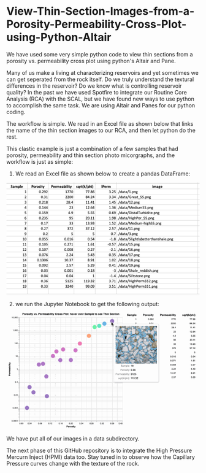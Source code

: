 # View-Thin-Section-Images-from-a-Porosity-Permeability-Cross-Plot-using-Python-Altair
We have used some very simple python code to view thin sections from a porosity vs. permeability cross plot using python's Altair and Pane.

Many of us make a living at characterizing reservoirs and yet sometimes we can get seperated from the rock itself. Do we truly understand the textural differences in the reservoir? Do we know what is controlling reservoir quality? In the past we have used Spotfire to integrate our Routine Core Analysis (RCA) with the SCAL, but we have found new ways to use python to accomplish the same task. We are using Altair and Panes for our python coding. 

The workflow is simple. We read in an Excel file as shown below that links the name of the thin section images to our RCA, and then let python do the rest. 

This clastic example is just a combination of a few samples that had porosity, permeability and thin section photo micorgraphs, and the workflow is just as simple:

1) We read an Excel file as shown below to create a pandas DataFrame:

![Geolog_Image](Excel.png)

2) we run the Jupyter Notebook to get the following output:

![Geolog_Image](sqrt_k_phi.gif)

We have put all of our images in a data subdirectory.

The next phase of this GitHub repository is to integrate the High Pressure Mercurn Inject (HPMI) data too. Stay tuned in to observe how the Capillary Pressure curves change with the texture of the rock. 
